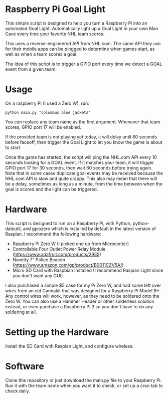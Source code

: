 # Raspberry Pi Goal Light
This simple script is designed to help you turn a Raspberry Pi into an automated Goal Light. Automatically light up a Goal Light in your own Man Cave every time your favorite NHL team scores.

This uses a reverse-engineered API from NHL.com. The same API they use for their mobile apps can be pingged to determine when games start, as well as when a team scores a goal.

The idea of this script is to trigger a GPIO port every time we detect a GOAL event from a given team.

# Usage
On a raspberry Pi (I used a Zero W), run:

```
python main.py "columbus blue jackets"
```

You can replace any team name as the first argument. Whenever that team scores, GPIO port 17 will be enabled.

If the provided team is not playing yet today, it will delay until 60 seconds before faceoff, then trigger the Goal Light to let you know the game is about to start.

Once the game has started, the script will ping the NHL.com API every 10 seconds looking for a GOAL event. If it matches your team, it will trigger GPIO port 17 for 30 seconds, then wait 60 seconds before trying again. Note that in some cases duplicate goal events may be received because the NHL.com API is slow and quite crappy. This also may mean that there will be a delay, sometimes as long as a minute, from the time between when the goal is scored and the light can be triggered.

# Hardware
This script is designed to run on a Raspberry Pi, with Python, python-dateutil, and gpiozero which is installed by default in the latest version of Raspian. I recommend the following hardware:

* Raspberry Pi Zero W (I picked one up from Microcenter)
* Controllable Four Outlet Power Relay Module (https://www.adafruit.com/products/2935)
* Novelty 7" Police Beacon (https://www.amazon.com/gp/product/B0011CZV5A/)
* Micro SD Card with Raspbian Installed (I recommend Raspian Light since you don't want any GUI)

I also purchased a simple $5 case for my Pi Zero W, and had some left over wires from an old Cannakit that was designed for a Raspberry Pi Model B+. Any control wires will work, however, as they need to be soldered onto the Zero W. You can also use a Hammer Header or other solderless solution instead, or even purchase a Raspberry Pi 3 so you don't have to do any soldering at all.

# Setting up the Hardware

Install the SD Card with Raspian Light, and configure wireless.

# Software

Clone this repository or just download the main.py file to your Raspberry Pi. Run it with the team name when you want it to check, or set up a cron tab to check daily.
